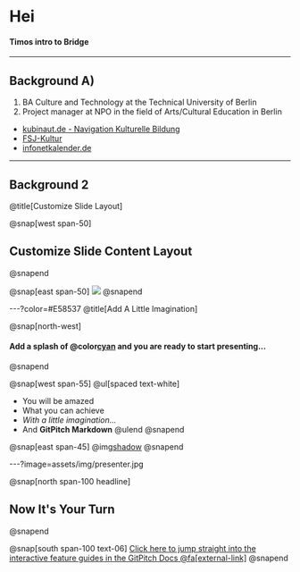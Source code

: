 # Hei
#### Timos intro to Bridge
---

## Background A)
1. BA Culture and Technology at the Technical University of Berlin
2. Project manager at NPO in the field of Arts/Cultural Education in Berlin
- [kubinaut.de - Navigation Kulturelle Bildung](https://www.kubinaut.de/de)
- [FSJ-Kultur](http://lkj-berlin.de/fsjkultur/)
- [infonetkalender.de](http://www.infonetkalender.de/)

---
## Background 2

@title[Customize Slide Layout]

@snap[west span-50]
## Customize Slide Content Layout
@snapend

@snap[east span-50]
![](assets/img/presentation.png)
@snapend

---?color=#E58537
@title[Add A Little Imagination]

@snap[north-west]
#### Add a splash of @color[cyan](**color**) and you are ready to start presenting...
@snapend

@snap[west span-55]
@ul[spaced text-white]
- You will be amazed
- What you can achieve
- *With a little imagination...*
- And **GitPitch Markdown**
@ulend
@snapend

@snap[east span-45]
@img[shadow](assets/img/conference.png)
@snapend

---?image=assets/img/presenter.jpg

@snap[north span-100 headline]
## Now It's Your Turn
@snapend

@snap[south span-100 text-06]
[Click here to jump straight into the interactive feature guides in the GitPitch Docs @fa[external-link]](https://gitpitch.com/docs/getting-started/tutorial/)
@snapend
